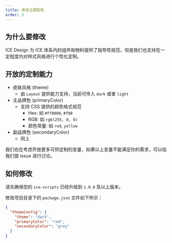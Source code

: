 ```yaml
---
title: 修改主题配色
order: 3
---
```


## 为什么要修改

ICE Design 为 ICE 体系内的组件和物料提供了指导性规范，但是我们也支持在一定程度内对样式风格进行个性化定制。

## 开放的定制能力

- 皮肤风格 (theme)
  - 由 `Layout` 提供能力支持，当前可传入 `dark` 或者 `light`
- 主品牌色 (primaryColor)
  - 支持 CSS 提供的颜色格式规范
    - Hex: 如 `#ff0000`, `#f00`
    - RGB: 如 `rgb(255, 0, 0)`
    - 颜色常量: 如 `red`, `yellow`
- 副品牌色 (secondaryColor)
  - 同上

我们也在考虑开放更多可供定制的变量，如果以上变量不能满足你的需求，可以给我们提 issue 进行讨论。

## 如何修改

请先确保您的 `ice-scripts` 已经升级到 `1.0.8` 及以上版本。

修改项目目录下的 `package.json` 文件如下所示：

```json
{
  "themeConfig": {
    "theme": "dark",
    "primaryColor": "red",
    "secondaryColor": "grey"
  }
}
```

